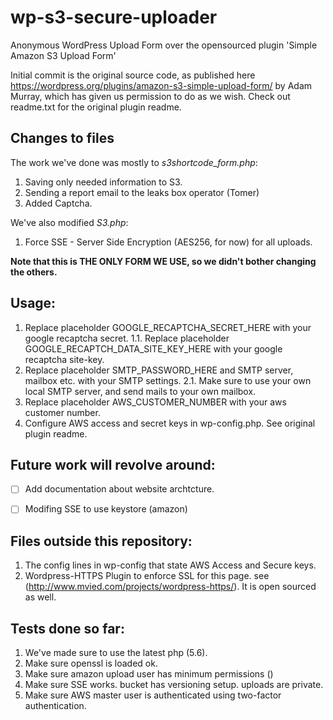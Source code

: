 # wp-s3-secure-uploader
Anonymous WordPress Upload Form over the opensourced plugin 'Simple Amazon S3 Upload Form'

Initial commit is the original source code, as published here https://wordpress.org/plugins/amazon-s3-simple-upload-form/  by Adam Murray, which has given us permission to do as we wish.
Check out readme.txt for the original plugin readme.

## Changes to files
The work we've done was mostly to *s3shortcode_form.php*:
1. Saving only needed information to S3.
2. Sending a report email to the leaks box operator (Tomer)
3. Added Captcha.

We've also modified *S3.php*: 
1. Force SSE - Server Side Encryption (AES256, for now) for all uploads.

**Note that this is THE ONLY FORM WE USE, so we didn't bother changing the others.**

## Usage:
1. Replace placeholder GOOGLE_RECAPTCHA_SECRET_HERE with your google recaptcha secret.
1.1. Replace placeholder GOOGLE_RECAPTCH_DATA_SITE_KEY_HERE with your google recaptcha site-key.
2. Replace placeholder SMTP_PASSWORD_HERE and SMTP server, mailbox etc. with your SMTP settings.
2.1. Make sure to use your own local SMTP server, and send mails to your own mailbox.
3. Replace placeholder AWS_CUSTOMER_NUMBER with your aws customer number.
4. Configure AWS access and secret keys in wp-config.php. See original plugin readme.


## Future work will revolve around:
- [ ] Add documentation about website archtcture.
- [ ] Modifing SSE to use keystore (amazon)


## Files outside this repository:
1. The config lines in wp-config that state AWS Access and Secure keys.
2. Wordpress-HTTPS Plugin to enforce SSL for this page. see (http://www.mvied.com/projects/wordpress-https/). It is open sourced as well.


## Tests done so far:
1. We've made sure to use the latest php (5.6).
2. Make sure openssl is loaded ok.
3. Make sure amazon upload user has minimum permissions ()
4. Make sure SSE works. bucket has versioning setup. uploads are private.
5. Make sure AWS master user is authenticated using two-factor authentication.
